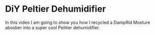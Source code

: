 # DiY Peltier Dehumidifier
 In this video I am going to show you how I recycled a DampRid Mosture abosber into a super cool Pelitier dehumidifier. 
